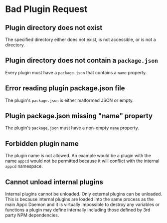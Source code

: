 # Bad Plugin Request

## Plugin directory does not exist

The specified directory either does not exist, is not accessible, or is not a directory.

## Plugin directory does not contain a `package.json`

Every plugin must have a `package.json` that contains a `name` property.

## Error reading plugin package.json file

The plugin's `package.json` is either malformed JSON or empty.

## Plugin package.json missing "name" property

The plugin's `package.json` must have a non-empty `name` property.

## Forbidden plugin name

The plugin name is not allowed. An example would be a plugin with the name `appcd` would not be
permitted because it will conflict with the internal `appcd` namespace.

## Cannot unload internal plugins

Internal plugins cannot be unloaded. Only external plugins can be unloaded. This is because internal
plugins are loaded into the same process as the main Appc Daemon and it is virtually impossible to
destroy any variables or functions a plugin may define internally including those defined by 3rd
party NPM dependencies.
